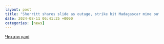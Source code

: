 ```yaml
---
layout: post
title: "Sherritt shares slide as outage, strike hit Madagascar mine output | Reuters"
date: 2024-08-11 06:41:25 +0000
categories: [news]
---
```


[Читати далі](https://www.reuters.com/article/business/sherritt-shares-slide-as-outage-strike-hit-madagascar-mine-output-idUSL1N0YQ1EP/)
